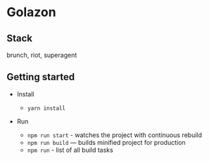 Golazon
=======

## Stack

brunch, riot, superagent

## Getting started

* Install
  * `yarn install`

* Run
  * `npm run start` - watches the project with continuous rebuild
  * `npm run build` — builds minified project for production
  * `npm run` - list of all build tasks
